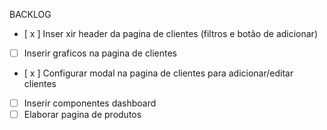 BACKLOG

- [ x ] Inser xir header da pagina de clientes (filtros e botão de adicionar)
- [ ] Inserir graficos na pagina de clientes
- [ x ] Configurar modal na pagina de clientes para adicionar/editar clientes
- [ ] Inserir componentes dashboard 
- [ ] Elaborar pagina de produtos